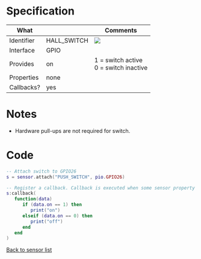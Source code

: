 # Specification

| What         |             | Comments                   |
|--------------|-------------|----------------------------|
| Identifier   | HALL_SWITCH | ![](http://git.whitecatboard.org/push_button.png) |
| Interface    | GPIO        |                            |
| Provides     | on          | 1 = switch active<br/>0 = switch inactive|
| Properties   | none        |                            |
| Callbacks?   | yes         | |

# Notes

* Hardware pull-ups are not required for switch.

# Code

```lua
-- Attach switch to GPIO26
s = sensor.attach("PUSH_SWITCH", pio.GPIO26)

-- Register a callback. Callback is executed when some sensor property changes.
s:callback(
   function(data)
      if (data.on == 1) then
         print("on")
      elseif (data.on == 0) then
         print("off")
      end
   end
)
```

[Back to sensor list](./Sensor-module#supported-sensors)
